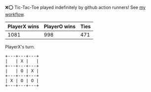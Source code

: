 :x::o: Tic-Tac-Toe played indefinitely by github action runners! See [my workflow](.github/workflows/play.yaml).

|PlayerX wins|PlayerO wins|Ties|
|-|-|-|
|1081|998|471|

PlayerX's turn.

<pre>
+---+---+---+
|   | X |   |
+---+---+---+
|   | O | X |
+---+---+---+
| X | O | O |
+---+---+---+
</pre>